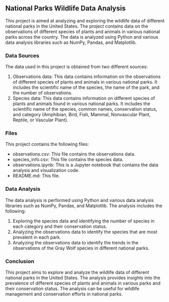 ## National Parks Wildlife Data Analysis

This project is aimed at analyzing and exploring the wildlife data of different national parks in the United States. The project contains data on the observations of different species of plants and animals in various national parks across the country. The data is analyzed using Python and various data analysis libraries such as NumPy, Pandas, and Matplotlib.

### Data Sources

The data used in this project is obtained from two different sources:

1)    Observations data: This data contains information on the observations of different species of plants and animals in various national parks. It includes the scientific name of the species, the name of the park, and the number of observations.
2)    Species data: This data contains information on different species of plants and animals found in various national parks. It includes the scientific name of the species, common names, conservation status, and category (Amphibian, Bird, Fish, Mammal, Nonvascular Plant, Reptile, or Vascular Plant).

### Files

This project contains the following files:
- observations.csv: This file contains the observations data.
- species_info.csv: This file contains the species data.
- observations.ipynb: This is a Jupyter notebook that contains the data analysis and visualization code.
- README.md: This file.

### Data Analysis

The data analysis is performed using Python and various data analysis libraries such as NumPy, Pandas, and Matplotlib. The analysis includes the following:
1) Exploring the species data and identifying the number of species in each category and their conservation status.
2) Analyzing the observations data to identify the species that are most prevalent in each park.
3) Analyzing the observations data to identify the trends in the observations of the Gray Wolf species in different national parks.

### Conclusion

This project aims to explore and analyze the wildlife data of different national parks in the United States. The analysis provides insights into the prevalence of different species of plants and animals in various parks and their conservation status. The analysis can be useful for wildlife management and conservation efforts in national parks.